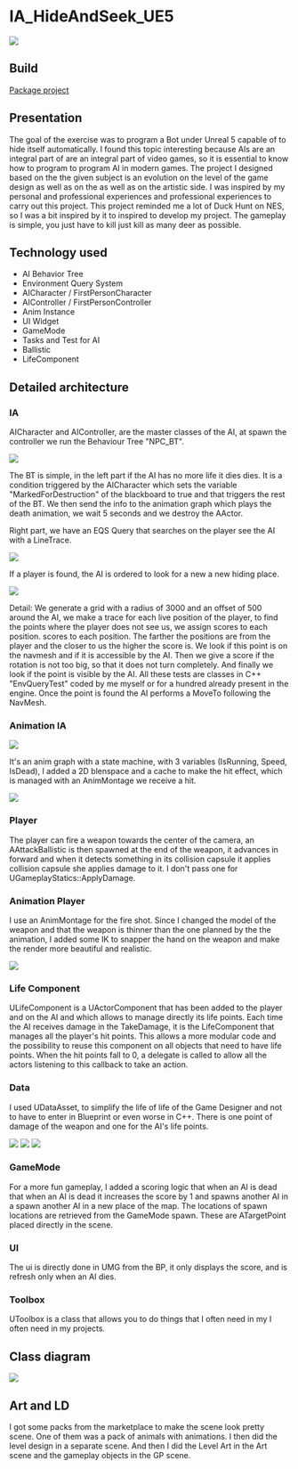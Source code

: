 # IA_HideAndSeek_UE5

<img src="Pictures/IAHideAndSeek_Gameplay.gif">

## Build

[Package project](https://drive.google.com/file/d/1j21E6Ccq17z0X1FwSZwn3FBnxo9qvB2C/view?usp=sharing)

## Presentation

The goal of the exercise was to program a Bot under Unreal 5 capable of
to hide itself automatically. I found this topic interesting because AIs are an integral part of
are an integral part of video games, so it is essential to know how to program
to program AI in modern games. The project I designed based on the
the given subject is an evolution on the level of the game design as well as on the
as well as on the artistic side. I was inspired by my personal and professional experiences
and professional experiences to carry out this project. This project
reminded me a lot of Duck Hunt on NES, so I was a bit inspired by it to
inspired to develop my project. The gameplay is simple, you just have to kill
just kill as many deer as possible.

## Technology used

- AI Behavior Tree
- Environment Query System
- AICharacter / FirstPersonCharacter
- AIController / FirstPersonController
- Anim Instance
- UI Widget
- GameMode
- Tasks and Test for AI
- Ballistic
- LifeComponent

## Detailed architecture

### IA

AICharacter and AIController, are the master classes of the AI, at spawn the
controller we run the Behaviour Tree "NPC_BT".

<img src="Pictures/BT_NPC.png">

The BT is simple, in the left part if the AI has no more life it dies
dies. It is a condition triggered by the AICharacter which sets the
variable "MarkedForDestruction" of the blackboard to true and that triggers
the rest of the BT. We then send the info to the animation graph which plays
the death animation, we wait 5 seconds and we destroy the AActor.

Right part, we have an EQS Query that searches on the player see the AI
with a LineTrace.

<img src="Pictures/EnvQuery_FindPlayer.png">

If a player is found, the AI is ordered to look for a new
a new hiding place.

<img src="Pictures/EnvQuery_FindHidingSpot.png">

Detail: We generate a grid with a radius of 3000 and an offset of 500
around the AI, we make a trace for each live position of the player,
to find the points where the player does not see us, we assign scores to each position.
scores to each position. The farther the positions are from the player and the closer
to us the higher the score is. We look if this point is on the navmesh
and if it is accessible by the AI. Then we give a score if the rotation
is not too big, so that it does not turn completely. And
finally we look if the point is visible by the AI.
All these tests are classes in C++ "EnvQueryTest" coded by me
myself or for a hundred already present in the engine.
Once the point is found the AI performs a MoveTo following the NavMesh.

### Animation IA

<img src="Pictures/ABP_DeerDoeState.png">

It's an anim graph with a state machine, with 3 variables
(IsRunning, Speed, IsDead), I added a 2D blenspace and a cache
to make the hit effect, which is managed with an AnimMontage we receive a
hit.

<img src="Pictures/ABP_DeerDoe.png">

### Player

The player can fire a weapon towards the center of the camera,
an AAttackBallistic is then spawned at the end of the weapon, it advances in
forward and when it detects something in its collision capsule it applies
collision capsule she applies damage to it. I don't pass one for
UGameplayStatics::ApplyDamage.

### Animation Player

I use an AnimMontage for the fire shot. Since I changed the
model of the weapon and that the weapon is thinner than the one planned by the
the animation, I added some IK to snapper the hand on the weapon and
make the render more beautiful and realistic.

<img src="Pictures/ABP_Player.png">

### Life Component

ULifeComponent is a UActorComponent that has been added to the
player and on the AI and which allows to manage directly its life points.
Each time the AI receives damage in the TakeDamage,
it is the LifeComponent that manages all the player's hit points. This
allows a more modular code and the possibility to reuse this
component on all objects that need to have life points.
When the hit points fall to 0, a delegate is called to
allow all the actors listening to this callback to take an action.

### Data

I used UDataAsset, to simplify the life of
life of the Game Designer and not to have to
enter in Blueprint or even worse in
C++. There is one point of damage of the weapon and one
for the AI's life points.

<img src="Pictures/DA_BP.png">
<img src="Pictures/DA_AI.png">
<img src="Pictures/DA_AttackPlayer.png">


### GameMode

For a more fun gameplay, I added a scoring logic that when an AI is dead
that when an AI is dead it increases the score by 1 and spawns another AI in a
spawn another AI in a new place of the map. The locations of
spawn locations are retrieved from the GameMode spawn. These are
ATargetPoint placed directly in the scene.

### UI

The ui is directly done in UMG from the BP, it only displays the
score, and is refresh only when an AI dies.

### Toolbox

UToolbox is a class that allows you to do things that I often need in my
I often need in my projects.

## Class diagram

<img src="Pictures/ClassDiagram.png">

## Art and LD

I got some packs from the marketplace to make the scene look
pretty scene. One of them was a pack of animals with animations. I then
did the level design in a separate scene. And then I did the Level Art
in the Art scene and the gameplay objects in the GP scene.
